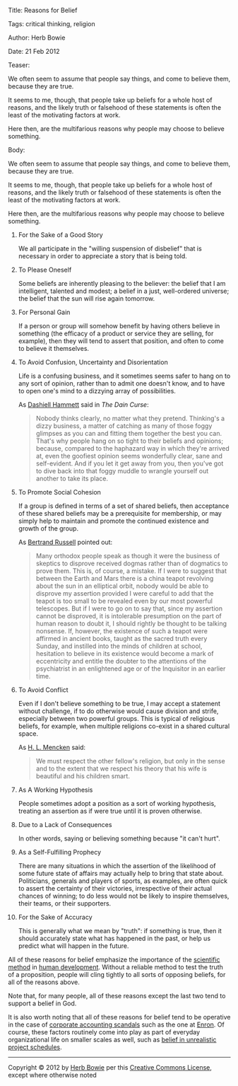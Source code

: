 Title: Reasons for Belief

Tags: critical thinking, religion

Author: Herb Bowie

Date: 21 Feb 2012

Teaser: 

We often seem to assume that people say things, and come to believe them, because they are true.

It seems to me, though, that people take up beliefs for a whole host of reasons, and the likely truth or falsehood of these statements is often the least of the motivating factors at work.   

Here then, are the multifarious reasons why people may choose to believe something.

Body: 

We often seem to assume that people say things, and come to believe them, because they are true.

It seems to me, though, that people take up beliefs for a whole host of reasons, and the likely truth or falsehood of these statements is often the least of the motivating factors at work.   

Here then, are the multifarious reasons why people may choose to believe something. 

1. For the Sake of a Good Story

    We all participate in the "willing suspension of disbelief" that is necessary in order to appreciate a story that is being told. 

2. To Please Oneself

    Some beliefs are inherently pleasing to the believer: the belief that I am intelligent, talented and modest; a belief in a just, well-ordered universe; the belief that the sun will rise again tomorrow. 

3. For Personal Gain

    If a person or group will somehow benefit by having others believe in something (the efficacy of a product or service they are selling, for example), then they will tend to assert that position, and often to come to believe it themselves. 

4. To Avoid Confusion, Uncertainty and Disorientation

    Life is a confusing business, and it sometimes seems safer to hang on to any sort of opinion, rather than to admit one doesn't know, and to have to open one's mind to a dizzying array of possibilities. 

    As [Dashiell Hammett][hammett] said in <cite>The Dain Curse</cite>:

    > Nobody thinks clearly, no matter what they pretend. Thinking's a dizzy business, a matter of catching as many of those foggy glimpses as you can and fitting them together the best you can. That's why people hang on so tight to their beliefs and opinions; because, compared to the haphazard way in which they're arrived at, even the goofiest opinion seems wonderfully clear, sane and self-evident. And if you let it get away from you, then you've got to dive back into that foggy muddle to wrangle yourself out another to take its place.

5. To Promote Social Cohesion

    If a group is defined in terms of a set of shared beliefs, then acceptance of these shared beliefs may be a prerequisite for membership, or may simply help to maintain and promote the continued existence and growth of the group.  

	As [Bertrand Russell][russell] pointed out:
	
	> Many orthodox people speak as though it were the business of skeptics to disprove received dogmas rather than of dogmatics to prove them. This is, of course, a mistake. If I were to suggest that between the Earth and Mars there is a china teapot revolving about the sun in an elliptical orbit, nobody would be able to disprove my assertion provided I were careful to add that the teapot is too small to be revealed even by our most powerful telescopes. But if I were to go on to say that, since my assertion cannot be disproved, it is intolerable presumption on the part of human reason to doubt it, I should rightly be thought to be talking nonsense. If, however, the existence of such a teapot were affirmed in ancient books, taught as the sacred truth every Sunday, and instilled into the minds of children at school, hesitation to believe in its existence would become a mark of eccentricity and entitle the doubter to the attentions of the psychiatrist in an enlightened age or of the Inquisitor in an earlier time.

6. To Avoid Conflict

	Even if I don't believe something to be true, I may accept a statement without challenge, if to do otherwise would cause division and strife, especially between two powerful groups. This is typical of religious beliefs, for example, when multiple religions co-exist in a shared cultural space. 

	As [H. L. Mencken][mencken] said:

	> We must respect the other fellow's religion, but only in the sense and to the extent that we respect his theory that his wife is beautiful and his children smart.

7. As A Working Hypothesis

	People sometimes adopt a position as a sort of working hypothesis, treating an assertion as if were true until it is proven otherwise. 

8. Due to a Lack of Consequences

	In other words, saying or believing something because "it can't hurt".

9. As a Self-Fulfilling Prophecy

	There are many situations in which the assertion of the likelihood of some future state of affairs may actually help to bring that state about. Politicians, generals and players of sports, as examples, are often quick to assert the certainty of their victories, irrespective of their actual chances of winning; to do less would not be likely to inspire themselves, their teams, or their supporters. 

10. For the Sake of Accuracy

	This is generally what we mean by "truth": if something is true, then it should accurately state what has happened in the past, or help us predict what will happen in the future. 

All of these reasons for belief emphasize the importance of the [scientific method][science] in [human development][develop]. Without a reliable method to test the truth of a proposition, people will cling tightly to all sorts of opposing beliefs, for all of the reasons above. 

Note that, for many people, all of these reasons except the last two tend to support a belief in God.

It is also worth noting that all of these reasons for belief tend to be operative in the case of [corporate accounting scandals][scandals] such as the one at [Enron][]. Of course, these factors routinely come into play as part of everyday organizational life on smaller scales as well, such as [belief in unrealistic project schedules][demarco].

----

Copyright &copy; 2012 by [Herb Bowie](http://www.herbbowie.com) per this [Creative Commons License](http://creativecommons.org/licenses/by-nc-nd/3.0/), except where otherwise noted

[hammett]:  thinkings-dizzy-business
[russell]:  celestial-teapot
[mencken]:  we-must-respect-other-fellows-religion
[scandals]: http://en.wikipedia.org/wiki/Accounting_scandals
[Enron]:    http://en.wikipedia.org/wiki/Enron
[science]:  http://en.wikipedia.org/wiki/Scientific_method
[develop]:  developmental-levels
[demarco]:  belief-impossible-things